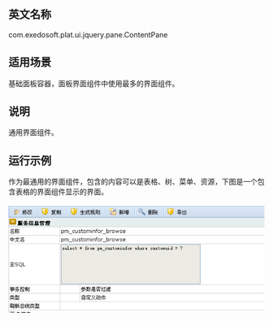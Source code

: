 ## 英文名称 ##

com.exedosoft.plat.ui.jquery.pane.ContentPane

## 适用场景 ##

基础面板容器，面板界面组件中使用最多的界面组件。

## 说明 ##

通用界面组件。

## 运行示例 ##

作为最通用的界面组件，包含的内容可以是表格、树、菜单、资源，下图是一个包含表格的界面组件显示的界面。

<img src='imgs/p_content.png' />
